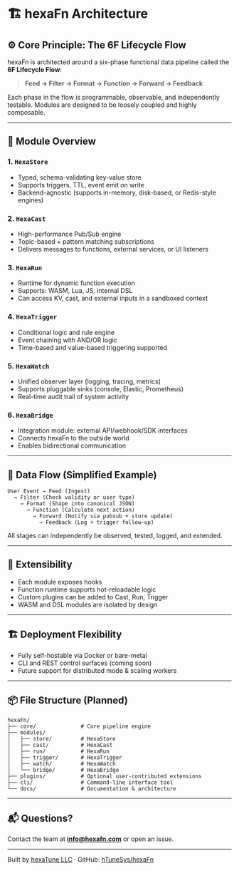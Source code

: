 <!--
SPDX-FileCopyrightText: 2025 Hüsamettin Arabacı
SPDX-License-Identifier: MIT
-->

# 🏗️ hexaFn Architecture

## ⚙️ Core Principle: The 6F Lifecycle Flow
hexaFn is architected around a six-phase functional data pipeline called the **6F Lifecycle Flow**:

> **Feed → Filter → Format → Function → Forward → Feedback**

Each phase in the flow is programmable, observable, and independently testable. Modules are designed to be loosely coupled and highly composable.

---

## 🔶 Module Overview

### 1. `HexaStore`
- Typed, schema-validating key-value store
- Supports triggers, TTL, event emit on write
- Backend-agnostic (supports in-memory, disk-based, or Redis-style engines)

### 2. `HexaCast`
- High-performance Pub/Sub engine
- Topic-based + pattern matching subscriptions
- Delivers messages to functions, external services, or UI listeners

### 3. `HexaRun`
- Runtime for dynamic function execution
- Supports: WASM, Lua, JS, internal DSL
- Can access KV, cast, and external inputs in a sandboxed context

### 4. `HexaTrigger`
- Conditional logic and rule engine
- Event chaining with AND/OR logic
- Time-based and value-based triggering supported

### 5. `HexaWatch`
- Unified observer layer (logging, tracing, metrics)
- Supports pluggable sinks (console, Elastic, Prometheus)
- Real-time audit trail of system activity

### 6. `HexaBridge`
- Integration module: external API/webhook/SDK interfaces
- Connects hexaFn to the outside world
- Enables bidirectional communication

---

## 🧠 Data Flow (Simplified Example)

```text
User Event → Feed (Ingest) 
  → Filter (Check validity or user type) 
    → Format (Shape into canonical JSON) 
      → Function (Calculate next action) 
        → Forward (Notify via pubsub + store update) 
          → Feedback (Log + trigger follow-up)
```

All stages can independently be observed, tested, logged, and extended.

---

## 🔁 Extensibility
- Each module exposes hooks
- Function runtime supports hot-reloadable logic
- Custom plugins can be added to Cast, Run, Trigger
- WASM and DSL modules are isolated by design

---

## 🏗️ Deployment Flexibility
- Fully self-hostable via Docker or bare-metal
- CLI and REST control surfaces (coming soon)
- Future support for distributed mode & scaling workers

---

## 📦 File Structure (Planned)
```text
hexaFn/
├── core/              # Core pipeline engine
├── modules/
│   ├── store/         # HexaStore
│   ├── cast/          # HexaCast
│   ├── run/           # HexaRun
│   ├── trigger/       # HexaTrigger
│   ├── watch/         # HexaWatch
│   └── bridge/        # HexaBridge
├── plugins/           # Optional user-contributed extensions
├── cli/               # Command-line interface tool
└── docs/              # Documentation & architecture
```

---

## 📬 Questions?
Contact the team at **info@hexafn.com** or open an issue.

---
Built by [hexaTune LLC](https://hexafn.com) · GitHub: [hTuneSys/hexaFn](https://github.com/hTuneSys/hexaFn)
